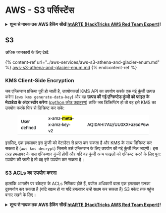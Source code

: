 # AWS - S3 पर्सिस्टेंस

<details>

<summary><strong>शून्य से नायक तक AWS हैकिंग सीखें</strong> <a href="https://training.hacktricks.xyz/courses/arte"><strong>htARTE (HackTricks AWS Red Team Expert)</strong></a><strong>!</strong></summary>

HackTricks का समर्थन करने के अन्य तरीके:

* यदि आप अपनी **कंपनी का विज्ञापन HackTricks में देखना चाहते हैं** या **HackTricks को PDF में डाउनलोड करना चाहते हैं** तो [**सब्सक्रिप्शन प्लान्स**](https://github.com/sponsors/carlospolop) देखें!
* [**आधिकारिक PEASS & HackTricks स्वैग**](https://peass.creator-spring.com) प्राप्त करें
* [**The PEASS Family**](https://opensea.io/collection/the-peass-family) की खोज करें, हमारा विशेष [**NFTs**](https://opensea.io/collection/the-peass-family) संग्रह
* 💬 [**Discord group**](https://discord.gg/hRep4RUj7f) में **शामिल हों** या [**telegram group**](https://t.me/peass) या **Twitter** 🐦 पर मुझे **फॉलो** करें [**@carlospolopm**](https://twitter.com/carlospolopm)**.**
* **अपनी हैकिंग ट्रिक्स साझा करें PRs जमा करके** [**HackTricks**](https://github.com/carlospolop/hacktricks) और [**HackTricks Cloud**](https://github.com/carlospolop/hacktricks-cloud) github repos में.

</details>

## S3

अधिक जानकारी के लिए देखें:

{% content-ref url="../aws-services/aws-s3-athena-and-glacier-enum.md" %}
[aws-s3-athena-and-glacier-enum.md](../aws-services/aws-s3-athena-and-glacier-enum.md)
{% endcontent-ref %}

### KMS Client-Side Encryption

जब एन्क्रिप्शन प्रक्रिया पूरी हो जाती है, उपयोगकर्ता KMS API का उपयोग करके एक नई कुंजी उत्पन्न करेगा (`aws kms generate-data-key`) और वह **उत्पन्न की गई एन्क्रिप्टेड कुंजी को फाइल के मेटाडेटा के अंदर स्टोर करेगा** ([python कोड उदाहरण](https://aioboto3.readthedocs.io/en/latest/cse.html#how-it-works-kms-managed-keys)) ताकि जब डिक्रिप्टिंग हो तो वह इसे KMS का उपयोग करके फिर से डिक्रिप्ट कर सके:

<figure><img src="../../../.gitbook/assets/image (1) (1) (1) (3) (1).png" alt=""><figcaption></figcaption></figure>

इसलिए, एक हमलावर इस कुंजी को मेटाडेटा से प्राप्त कर सकता है और KMS के साथ डिक्रिप्ट कर सकता है (`aws kms decrypt`) जिससे उसे एन्क्रिप्शन के लिए उपयोग की गई कुंजी मिल जाएगी। इस तरह हमलावर के पास एन्क्रिप्शन कुंजी होगी और यदि वह कुंजी अन्य फाइलों को एन्क्रिप्ट करने के लिए पुन: उपयोग की जाती है तो वह इसे उपयोग कर सकता है।

### S3 ACLs का उपयोग करना

हालांकि आमतौर पर बकेट्स के ACLs निष्क्रिय होते हैं, पर्याप्त अधिकारों वाला एक हमलावर उनका दुरुपयोग कर सकता है (यदि सक्षम हो या यदि हमलावर उन्हें सक्षम कर सकता है) S3 बकेट तक पहुंच बनाए रखने के लिए।

<details>

<summary><strong>शून्य से नायक तक AWS हैकिंग सीखें</strong> <a href="https://training.hacktricks.xyz/courses/arte"><strong>htARTE (HackTricks AWS Red Team Expert)</strong></a><strong>!</strong></summary>

HackTricks का समर्थन करने के अन्य तरीके:

* यदि आप अपनी **कंपनी का विज्ञापन HackTricks में देखना चाहते हैं** या **HackTricks को PDF में डाउनलोड करना चाहते हैं** तो [**सब्सक्रिप्शन प्लान्स**](https://github.com/sponsors/carlospolop) देखें!
* [**आधिकारिक PEASS & HackTricks स्वैग**](https://peass.creator-spring.com) प्राप्त करें
* [**The PEASS Family**](https://opensea.io/collection/the-peass-family) की खोज करें, हमारा विशेष [**NFTs**](https://opensea.io/collection/the-peass-family) संग्रह
* 💬 [**Discord group**](https://discord.gg/hRep4RUj7f) में **शामिल हों** या [**telegram group**](https://t.me/peass) या **Twitter** 🐦 पर मुझे **फॉलो** करें [**@carlospolopm**](https://twitter.com/carlospolopm)**.**
* **अपनी हैकिंग ट्रिक्स साझा करें PRs जमा करके** [**HackTricks**](https://github.com/carlospolop/hacktricks) और [**HackTricks Cloud**](https://github.com/carlospolop/hacktricks-cloud) github repos में.

</details>

